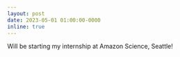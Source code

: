 ```yaml
---
layout: post
date: 2023-05-01 01:00:00-0000
inline: true
---
```


Will be starting my internship at Amazon Science, Seattle!

